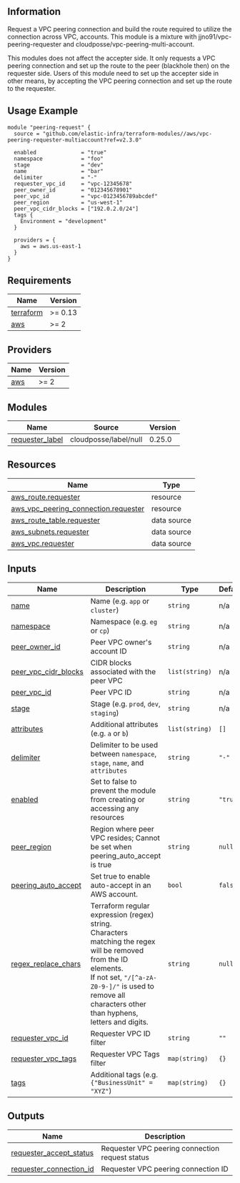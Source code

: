 <!-- BEGINNING OF PRE-COMMIT-TERRAFORM DOCS HOOK -->
## Information

Request a VPC peering connection and build the route required to utilize the connection across VPC, accounts.
This module is a mixture with jjno91/vpc-peering-requester and cloudposse/vpc-peering-multi-account.

This modules does not affect the accepter side. It only requests a VPC peering connection and
set up the route to the peer (blackhole then) on the requester side.
Users of this module need to set up the accepter side in other means, by accepting the VPC peering connection and
set up the route to the requester.

## Usage Example

```hcl
module "peering-request" {
  source = "github.com/elastic-infra/terraform-modules//aws/vpc-peering-requester-multiaccount?ref=v2.3.0"

  enabled              = "true"
  namespace            = "foo"
  stage                = "dev"
  name                 = "bar"
  delimiter            = "-"
  requester_vpc_id     = "vpc-12345678"
  peer_owner_id        = "012345678901"
  peer_vpc_id          = "vpc-0123456789abcdef"
  peer_region          = "us-west-1"
  peer_vpc_cidr_blocks = ["192.0.2.0/24"]
  tags {
    Environment = "development"
  }

  providers = {
    aws = aws.us-east-1
  }
}
```

## Requirements

| Name | Version |
|------|---------|
| <a name="requirement_terraform"></a> [terraform](#requirement\_terraform) | >= 0.13 |
| <a name="requirement_aws"></a> [aws](#requirement\_aws) | >= 2 |

## Providers

| Name | Version |
|------|---------|
| <a name="provider_aws"></a> [aws](#provider\_aws) | >= 2 |

## Modules

| Name | Source | Version |
|------|--------|---------|
| <a name="module_requester_label"></a> [requester\_label](#module\_requester\_label) | cloudposse/label/null | 0.25.0 |

## Resources

| Name | Type |
|------|------|
| [aws_route.requester](https://registry.terraform.io/providers/hashicorp/aws/latest/docs/resources/route) | resource |
| [aws_vpc_peering_connection.requester](https://registry.terraform.io/providers/hashicorp/aws/latest/docs/resources/vpc_peering_connection) | resource |
| [aws_route_table.requester](https://registry.terraform.io/providers/hashicorp/aws/latest/docs/data-sources/route_table) | data source |
| [aws_subnets.requester](https://registry.terraform.io/providers/hashicorp/aws/latest/docs/data-sources/subnets) | data source |
| [aws_vpc.requester](https://registry.terraform.io/providers/hashicorp/aws/latest/docs/data-sources/vpc) | data source |

## Inputs

| Name | Description | Type | Default | Required |
|------|-------------|------|---------|:--------:|
| <a name="input_name"></a> [name](#input\_name) | Name  (e.g. `app` or `cluster`) | `string` | n/a | yes |
| <a name="input_namespace"></a> [namespace](#input\_namespace) | Namespace (e.g. `eg` or `cp`) | `string` | n/a | yes |
| <a name="input_peer_owner_id"></a> [peer\_owner\_id](#input\_peer\_owner\_id) | Peer VPC owner's account ID | `string` | n/a | yes |
| <a name="input_peer_vpc_cidr_blocks"></a> [peer\_vpc\_cidr\_blocks](#input\_peer\_vpc\_cidr\_blocks) | CIDR blocks associated with the peer VPC | `list(string)` | n/a | yes |
| <a name="input_peer_vpc_id"></a> [peer\_vpc\_id](#input\_peer\_vpc\_id) | Peer VPC ID | `string` | n/a | yes |
| <a name="input_stage"></a> [stage](#input\_stage) | Stage (e.g. `prod`, `dev`, `staging`) | `string` | n/a | yes |
| <a name="input_attributes"></a> [attributes](#input\_attributes) | Additional attributes (e.g. `a` or `b`) | `list(string)` | `[]` | no |
| <a name="input_delimiter"></a> [delimiter](#input\_delimiter) | Delimiter to be used between `namespace`, `stage`, `name`, and `attributes` | `string` | `"-"` | no |
| <a name="input_enabled"></a> [enabled](#input\_enabled) | Set to false to prevent the module from creating or accessing any resources | `string` | `"true"` | no |
| <a name="input_peer_region"></a> [peer\_region](#input\_peer\_region) | Region where peer VPC resides; Cannot be set when peering\_auto\_accept is true | `string` | `null` | no |
| <a name="input_peering_auto_accept"></a> [peering\_auto\_accept](#input\_peering\_auto\_accept) | Set true to enable auto-accept in an AWS account. | `bool` | `false` | no |
| <a name="input_regex_replace_chars"></a> [regex\_replace\_chars](#input\_regex\_replace\_chars) | Terraform regular expression (regex) string.<br>Characters matching the regex will be removed from the ID elements.<br>If not set, `"/[^a-zA-Z0-9-]/"` is used to remove all characters other than hyphens, letters and digits. | `string` | `null` | no |
| <a name="input_requester_vpc_id"></a> [requester\_vpc\_id](#input\_requester\_vpc\_id) | Requester VPC ID filter | `string` | `""` | no |
| <a name="input_requester_vpc_tags"></a> [requester\_vpc\_tags](#input\_requester\_vpc\_tags) | Requester VPC Tags filter | `map(string)` | `{}` | no |
| <a name="input_tags"></a> [tags](#input\_tags) | Additional tags (e.g. `{"BusinessUnit" = "XYZ"`) | `map(string)` | `{}` | no |

## Outputs

| Name | Description |
|------|-------------|
| <a name="output_requester_accept_status"></a> [requester\_accept\_status](#output\_requester\_accept\_status) | Requester VPC peering connection request status |
| <a name="output_requester_connection_id"></a> [requester\_connection\_id](#output\_requester\_connection\_id) | Requester VPC peering connection ID |

<!-- END OF PRE-COMMIT-TERRAFORM DOCS HOOK -->
